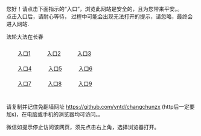 您好！请点击下面指示的“入口”，浏览此网站是安全的，且为您带来平安。。 <br/>
点击入口后，请耐心等待， 过程中可能会出现无法打开的提示，请忽略，最终会进入网站. </br>

法轮大法在长春<br/>
<div style="padding:10px"><a style="margin:20px" target="_blank" href="https://d4jt94zt4lb0s.cloudfront.net/2Qpsp?wthodndb" id="ccLink1" rel="nofollow">入口1</a> <a target="_blank" style="margin:20px" href="https://d3r9vqipkuy7ef.cloudfront.net/2Qpsp?yvqgrdkj" id="ccLink2" rel="nofollow">入口2</a> <a style="margin:20px" target="_blank" href="https://d1hbf49jpg6cd1.cloudfront.net/2Qpsp?namhbt" id="ccLink3" rel="nofollow">入口3</a></div>

<div style="padding:10px" ><a style="margin:20px" target="_blank" href="https://d4jt94zt4lb0s.cloudfront.net/2Qpsp?wthodndb" id="ccLink4" rel="nofollow">入口4</a> <a style="margin:20px" href="https://d3r9vqipkuy7ef.cloudfront.net/2Qpsp?yvqgrdkj" target="_blank" id="ccLink5" rel="nofollow">入口5</a> <a style="margin:20px" href="https://d1hbf49jpg6cd1.cloudfront.net/2Qpsp?namhbt" target="_blank" id="ccLink6" rel="nofollow">入口6</a></div>

<div style="padding:10px"><a style="margin:20px" target="_blank" href="https://d4jt94zt4lb0s.cloudfront.net/2Qpsp?wthodndb" id="ccLink7" rel="nofollow">入口7</a> <a style="margin:20px" href="https://d3r9vqipkuy7ef.cloudfront.net/2Qpsp?yvqgrdkj" target="_blank" id="ccLink8" rel="nofollow">入口8</a> <a style="margin:20px" target="_blank" href="https://d1hbf49jpg6cd1.cloudfront.net/2Qpsp?namhbt" id="ccLink9" rel="nofollow">入口9</a></div>

<br/>



请复制并记住免翻墙网址 https://github.com/yntd/changchunzx (http后一定要加s)，在电脑或手机的浏览器均可访问。。<br/>

微信如提示停止访问该网页，须先点击右上角，选择浏览器打开。
